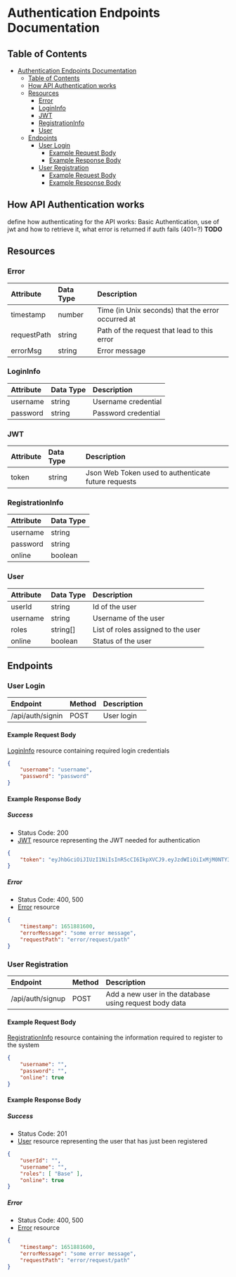 # Authentication Endpoints Documentation

## Table of Contents

- [Authentication Endpoints Documentation](#authentication-endpoints-documentation)
  - [Table of Contents](#table-of-contents)
  - [How API Authentication works](#how-api-authentication-works)
  - [Resources](#resources)
    - [Error](#error)
    - [LoginInfo](#logininfo)
    - [JWT](#jwt)
    - [RegistrationInfo](#registrationinfo)
    - [User](#user)
  - [Endpoints](#endpoints)
    - [User Login](#user-login)
      - [Example Request Body](#example-request-body)
      - [Example Response Body](#example-response-body)
    - [User Registration](#user-registration)
      - [Example Request Body](#example-request-body-1)
      - [Example Response Body](#example-response-body-1)

## How API Authentication works

define how authenticating for the API works: Basic Authentication, use of jwt and how to retrieve it, what error is returned if auth fails (401=?)
**TODO**

## Resources

### Error

| Attribute | Data Type | Description |
| :-------- | :-------- | :---------- |
| timestamp | number | Time (in Unix seconds) that the error occurred at |
| requestPath | string | Path of the request that lead to this error |
| errorMsg | string | Error message |

### LoginInfo

| Attribute | Data Type | Description |
| :-------- | :-------- | :---------- |
| username | string | Username credential |
| password | string | Password credential |

### JWT

| Attribute | Data Type | Description |
| :-------- | :-------- | :---------- |
| token | string | Json Web Token used to authenticate future requests |

### RegistrationInfo

| Attribute | Data Type |
| :-------- | :-------- |
| username | string | Username credential |
| password | string | Password credential |
| online | boolean | Status of the user right after registration. True if a normal user is registering, because after that he is automatically redirected to the home page, false in other cases such as a moderator creating another moderator account. |

### User

| Attribute | Data Type | Description |
| :-------- | :-------- | :---------- |
| userId | string | Id of the user |
| username | string | Username of the user |
| roles | string[] | List of roles assigned to the user |
| online | boolean | Status of the user |

## Endpoints

### User Login

| Endpoint | Method | Description |
| :------- | :----- | :---------- |
| /api/auth/signin | POST | User login |

#### Example Request Body

[LoginInfo](#logininfo) resource containing required login credentials

```json
{
    "username": "username",
    "password": "password"
}
```

#### Example Response Body

##### Success

- Status Code: 200
- [JWT](#jwt) resource representing the JWT needed for authentication

```json
{
    "token": "eyJhbGciOiJIUzI1NiIsInR5cCI6IkpXVCJ9.eyJzdWIiOiIxMjM0NTY3ODkwIiwibmFtZSI6IkpvaG4gRG9lIiwiaWF0IjoxNTE2MjM5MDIyfQ.SflKxwRJSMeKKF2QT4fwpMeJf36POk6yJV_adQssw5c"
}
```

##### Error

- Status Code: 400, 500
- [Error](#error) resource

```json
{
    "timestamp": 1651881600,
    "errorMessage": "some error message",
    "requestPath": "error/request/path"
}
```

### User Registration

| Endpoint | Method | Description |
| :------- | :----- | :---------- |
| /api/auth/signup | POST | Add a new user in the database using request body data |

#### Example Request Body

[RegistrationInfo](#registrationinfo) resource containing the information required to register to the system

```json
{
    "username": "",
    "password": "",
    "online": true
}
```

#### Example Response Body

##### Success

- Status Code: 201
- [User](#user) resource representing the user that has just been registered

```json
{
    "userId": "",
    "username": "",
    "roles": [ "Base" ],
    "online": true
}
```

##### Error

- Status Code: 400, 500
- [Error](#error) resource

```json
{
    "timestamp": 1651881600,
    "errorMessage": "some error message",
    "requestPath": "error/request/path"
}
```
